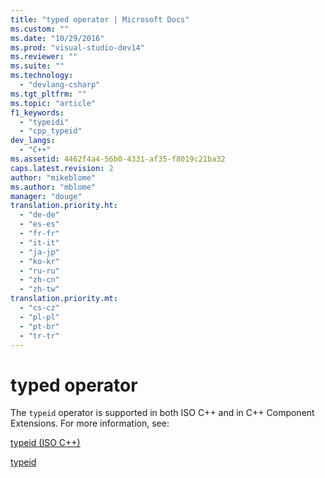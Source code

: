 ```yaml
---
title: "typed operator | Microsoft Docs"
ms.custom: ""
ms.date: "10/29/2016"
ms.prod: "visual-studio-dev14"
ms.reviewer: ""
ms.suite: ""
ms.technology: 
  - "devlang-csharp"
ms.tgt_pltfrm: ""
ms.topic: "article"
f1_keywords: 
  - "typeidi"
  - "cpp_typeid"
dev_langs: 
  - "C++"
ms.assetid: 4462f4a4-56b0-4331-af35-f8019c21ba32
caps.latest.revision: 2
author: "mikeblome"
ms.author: "mblome"
manager: "douge"
translation.priority.ht: 
  - "de-de"
  - "es-es"
  - "fr-fr"
  - "it-it"
  - "ja-jp"
  - "ko-kr"
  - "ru-ru"
  - "zh-cn"
  - "zh-tw"
translation.priority.mt: 
  - "cs-cz"
  - "pl-pl"
  - "pt-br"
  - "tr-tr"
---
```

# typed operator
The `typeid` operator is supported in both ISO C++ and in C++ Component Extensions. For more information, see:  
  
 [typeid (ISO C++)](http://msdn.microsoft.com/en-us/3dbe7b36-124e-49ba-8570-ec3cc92b2595)  
  
 [typeid](/visual-cpp/windows/typeid-cpp-component-extensions)
